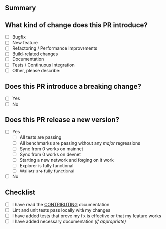 <!-- Please don't delete this template and read our contribution guidelines at https://docs.ark.io/guidebook/contribution-guidelines/contributing.html -->

## Summary

<!-- Describe the big picture of your changes here to communicate to the maintainers why we should accept this pull request. -->

## What kind of change does this PR introduce?

<!-- _Put an `x` in the boxes that apply. Preserve all boxes! -->

- [ ] Bugfix
- [ ] New feature
- [ ] Refactoring / Performance Improvements
- [ ] Build-related changes
- [ ] Documentation
- [ ] Tests / Continuous Integration
- [ ] Other, please describe:

## Does this PR introduce a breaking change?

<!-- _Put an `x` in the boxes that apply. Preserve all boxes! -->

- [ ] Yes
- [ ] No

## Does this PR release a new version?

<!-- _Put an `x` in the boxes that apply. Preserve all boxes! -->

- [ ] Yes
  - [ ] All tests are passing
  - [ ] All benchmarks are passing without any _major_ regressions
  - [ ] Sync from 0 works on mainnet
  - [ ] Sync from 0 works on devnet
  - [ ] Starting a new network and forging on it work
  - [ ] Explorer is fully functional
  - [ ] Wallets are fully functional
- [ ] No

## Checklist

<!-- _Put an `x` in the boxes that apply. Preserve all boxes! -->

- [ ] I have read the [CONTRIBUTING](https://docs.ark.io/guidebook/contribution-guidelines/contributing.html) documentation
- [ ] Lint and unit tests pass locally with my changes
- [ ] I have added tests that prove my fix is effective or that my feature works
- [ ] I have added necessary documentation _(if appropriate)_

<!--
## Other information

If this is a relatively large or complex change, kick off the discussion by explaining why you chose the solution you did and what alternatives you considered, etc.
-->
